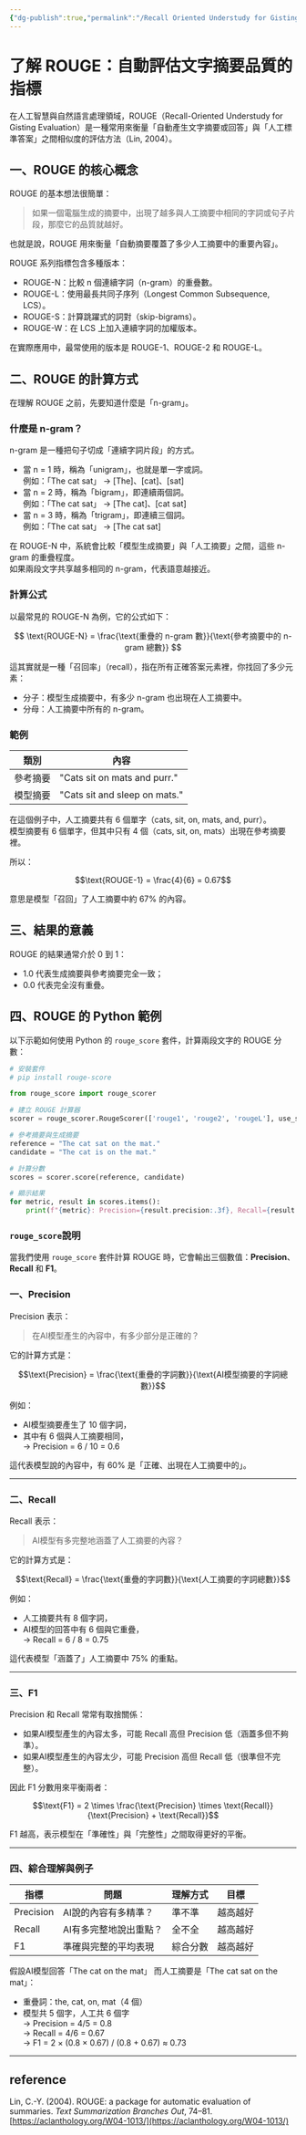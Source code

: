 ```yaml
---
{"dg-publish":true,"permalink":"/Recall Oriented Understudy for Gisting Evaluation (ROUGE) score/","title":"Oriented Understudy for Gisting Evaluation (ROUGE) score","tags":["LLMAI","chatgpt","guideline","statistics","evaluation"],"created":"2025-10-21T15:15","updated":"2025-10-21T15:44"}
---
```


# 了解 ROUGE：自動評估文字摘要品質的指標

在人工智慧與自然語言處理領域，ROUGE（Recall-Oriented Understudy for Gisting Evaluation）是一種常用來衡量「自動產生文字摘要或回答」與「人工標準答案」之間相似度的評估方法（Lin, 2004）。

## 一、ROUGE 的核心概念

ROUGE 的基本想法很簡單：
> 如果一個電腦生成的摘要中，出現了越多與人工摘要中相同的字詞或句子片段，那麼它的品質就越好。

也就是說，ROUGE 用來衡量「自動摘要覆蓋了多少人工摘要中的重要內容」。

ROUGE 系列指標包含多種版本：
- ROUGE-N：比較 n 個連續字詞（n-gram）的重疊數。
- ROUGE-L：使用最長共同子序列（Longest Common Subsequence, LCS）。
- ROUGE-S：計算跳躍式的詞對（skip-bigrams）。
- ROUGE-W：在 LCS 上加入連續字詞的加權版本。

在實際應用中，最常使用的版本是 ROUGE-1、ROUGE-2 和 ROUGE-L。

## 二、ROUGE 的計算方式

在理解 ROUGE 之前，先要知道什麼是「n-gram」。

### 什麼是 n-gram？

n-gram 是一種把句子切成「連續字詞片段」的方式。  
- 當 n = 1 時，稱為「unigram」，也就是單一字或詞。  
  例如：「The cat sat」 → [The]、[cat]、[sat]  
- 當 n = 2 時，稱為「bigram」，即連續兩個詞。  
  例如：「The cat sat」 → [The cat]、[cat sat]  
- 當 n = 3 時，稱為「trigram」，即連續三個詞。  
  例如：「The cat sat」 → [The cat sat]

在 ROUGE-N 中，系統會比較「模型生成摘要」與「人工摘要」之間，這些 n-gram 的重疊程度。  
如果兩段文字共享越多相同的 n-gram，代表語意越接近。

### 計算公式

以最常見的 ROUGE-N 為例，它的公式如下：

$$
\text{ROUGE-N} = \frac{\text{重疊的 n-gram 數}}{\text{參考摘要中的 n-gram 總數}}
$$

這其實就是一種「召回率」（recall），指在所有正確答案元素裡，你找回了多少元素：
- 分子：模型生成摘要中，有多少 n-gram 也出現在人工摘要中。
- 分母：人工摘要中所有的 n-gram。

### 範例

| 類別 | 內容 |
|------|------|
| 參考摘要 | "Cats sit on mats and purr." |
| 模型摘要 | "Cats sit and sleep on mats." |

在這個例子中，人工摘要共有 6 個單字（cats, sit, on, mats, and, purr）。  
模型摘要有 6 個單字，但其中只有 4 個（cats, sit, on, mats）出現在參考摘要裡。

所以：

$$\text{ROUGE-1} = \frac{4}{6} = 0.67$$

意思是模型「召回」了人工摘要中約 67% 的內容。

## 三、結果的意義

ROUGE 的結果通常介於 0 到 1：
- 1.0 代表生成摘要與參考摘要完全一致；
- 0.0 代表完全沒有重疊。


## 四、ROUGE 的 Python 範例

以下示範如何使用 Python 的 `rouge_score` 套件，計算兩段文字的 ROUGE 分數：

```python
# 安裝套件
# pip install rouge-score

from rouge_score import rouge_scorer

# 建立 ROUGE 計算器
scorer = rouge_scorer.RougeScorer(['rouge1', 'rouge2', 'rougeL'], use_stemmer=True)

# 參考摘要與生成摘要
reference = "The cat sat on the mat."
candidate = "The cat is on the mat."

# 計算分數
scores = scorer.score(reference, candidate)

# 顯示結果
for metric, result in scores.items():
    print(f"{metric}: Precision={result.precision:.3f}, Recall={result.recall:.3f}, F1={result.fmeasure:.3f}")
```

### `rouge_score`說明

當我們使用 `rouge_score` 套件計算 ROUGE 時，它會輸出三個數值：**Precision**、**Recall** 和 **F1**。

### 一、Precision

Precision 表示：
> 在AI模型產生的內容中，有多少部分是正確的？

它的計算方式是：

$$\text{Precision} = \frac{\text{重疊的字詞數}}{\text{AI模型摘要的字詞總數}}$$


例如：
- AI模型摘要產生了 10 個字詞，
- 其中有 6 個與人工摘要相同，  
→ Precision = 6 / 10 = 0.6  

這代表模型說的內容中，有 60% 是「正確、出現在人工摘要中的」。

---

### 二、Recall

Recall 表示：
> AI模型有多完整地涵蓋了人工摘要的內容？

它的計算方式是：

$$\text{Recall} = \frac{\text{重疊的字詞數}}{\text{人工摘要的字詞總數}}$$


例如：
- 人工摘要共有 8 個字詞，
- AI模型的回答中有 6 個與它重疊，  
→ Recall = 6 / 8 = 0.75  

這代表模型「涵蓋了」人工摘要中 75% 的重點。

---

### 三、F1

Precision 和 Recall 常常有取捨關係：
- 如果AI模型產生的內容太多，可能 Recall 高但 Precision 低（涵蓋多但不夠準）。
- 如果AI模型產生的內容太少，可能 Precision 高但 Recall 低（很準但不完整）。

因此 F1 分數用來平衡兩者：


$$\text{F1} = 2 \times \frac{\text{Precision} \times \text{Recall}}{\text{Precision} + \text{Recall}}$$


F1 越高，表示模型在「準確性」與「完整性」之間取得更好的平衡。

---

### 四、綜合理解與例子

| 指標        | 問題           | 理解方式 | 目標   |
| --------- | ------------ | ---- | ---- |
| Precision | AI說的內容有多精準？  | 準不準  | 越高越好 |
| Recall    | AI有多完整地說出重點？ | 全不全  | 越高越好 |
| F1        | 準確與完整的平均表現   | 綜合分數 | 越高越好 |

假設AI模型回答「The cat on the mat」 
而人工摘要是「The cat sat on the mat」：

- 重疊詞：the, cat, on, mat（4 個）
- 模型共 5 個字，人工共 6 個字  
→ Precision = 4/5 = 0.8  
→ Recall = 4/6 = 0.67  
→ F1 = 2 × (0.8 × 0.67) / (0.8 + 0.67) ≈ 0.73



---

## reference

Lin, C.-Y. (2004). ROUGE: a package for automatic evaluation of summaries. _Text Summarization Branches Out_, 74–81. [https://aclanthology.org/W04-1013/](https://aclanthology.org/W04-1013/)